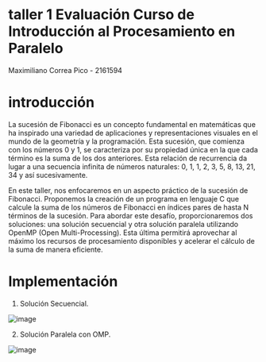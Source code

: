 # taller 1 Evaluación Curso de Introducción al Procesamiento en Paralelo 

Maximiliano Correa Pico - 2161594

# introducción 

La sucesión de Fibonacci es un concepto fundamental en matemáticas que ha inspirado una variedad de aplicaciones y representaciones visuales en el mundo de la geometría y la programación. Esta sucesión, que comienza con los números 0 y 1, se caracteriza por su propiedad única en la que cada término es la suma de los dos anteriores. Esta relación de recurrencia da lugar a una secuencia infinita de números naturales: 0, 1, 1, 2, 3, 5, 8, 13, 21, 34 y así sucesivamente.

En este taller, nos enfocaremos en un aspecto práctico de la sucesión de Fibonacci. Proponemos la creación de un programa en lenguaje C que calcule la suma de los números de Fibonacci en índices pares de hasta N términos de la sucesión. Para abordar este desafío, proporcionaremos dos soluciones: una solución secuencial y otra solución paralela utilizando OpenMP (Open Multi-Processing). Esta última permitirá aprovechar al máximo los recursos de procesamiento disponibles y acelerar el cálculo de la suma de manera eficiente.

# Implementación

1) Solución Secuencial.

![image](https://github.com/Maxito06/IntroPP2161594/assets/117324114/51d4f020-3102-413a-a535-45b4ed874482)

2) Solución Paralela con OMP.

![image](https://github.com/Maxito06/IntroPP2161594/assets/117324114/0ddec32a-3898-47c9-8c9a-ae96bf283d7b)


